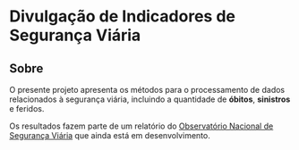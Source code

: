 # Divulgação de Indicadores de Segurança Viária

## Sobre

O presente projeto apresenta os métodos para o processamento de dados relacionados à segurança viária, incluindo a quantidade de **óbitos**, **sinistros** e feridos.

Os resultados fazem parte de um relatório do [Observatório Nacional de Segurança Viária](onsv.org.br) que ainda está em desenvolvimento.
